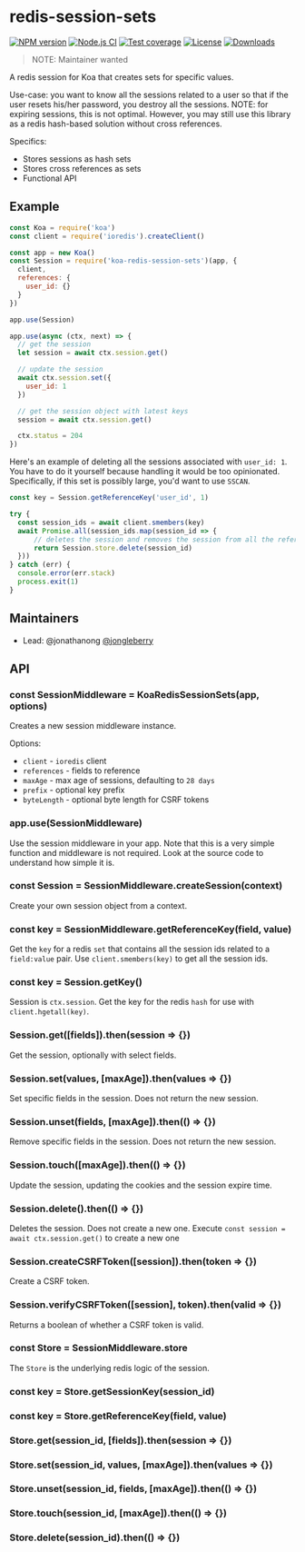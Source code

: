 
# redis-session-sets

[![NPM version][npm-image]][npm-url]
[![Node.js CI](https://github.com/koajs/redis-session-sets/workflows/Node.js%20CI/badge.svg?branch=master)](https://github.com/koajs/redis-session-sets/actions?query=workflow%3A%22Node.js+CI%22)
[![Test coverage][codecov-image]][codecov-url]
[![License][license-image]][license-url]
[![Downloads][downloads-image]][downloads-url]

> NOTE: Maintainer wanted

A redis session for Koa that creates sets for specific values.

Use-case: you want to know all the sessions related to a user so that if the user resets his/her password, you destroy all the sessions.
NOTE: for expiring sessions, this is not optimal. However, you may still use this library as a redis hash-based solution without cross references.

Specifics:

- Stores sessions as hash sets
- Stores cross references as sets
- Functional API

## Example

```js
const Koa = require('koa')
const client = require('ioredis').createClient()

const app = new Koa()
const Session = require('koa-redis-session-sets')(app, {
  client,
  references: {
    user_id: {}
  }
})

app.use(Session)

app.use(async (ctx, next) => {
  // get the session
  let session = await ctx.session.get()

  // update the session
  await ctx.session.set({
    user_id: 1
  })

  // get the session object with latest keys
  session = await ctx.session.get()

  ctx.status = 204
})
```

Here's an example of deleting all the sessions associated with `user_id: 1`.
You have to do it yourself because handling it would be too opinionated.
Specifically, if this set is possibly large, you'd want to use `SSCAN`.

```js
const key = Session.getReferenceKey('user_id', 1)

try {
  const session_ids = await client.smembers(key)
  await Promise.all(session_ids.map(session_id => {
      // deletes the session and removes the session from all the referenced sets
      return Session.store.delete(session_id)
  }))
} catch (err) {
  console.error(err.stack)
  process.exit(1)
}
```

## Maintainers

- Lead: @jonathanong [@jongleberry](https://twitter.com/jongleberry)

## API

### const SessionMiddleware = KoaRedisSessionSets(app, options)

Creates a new session middleware instance.

Options:

- `client` - `ioredis` client
- `references` - fields to reference
- `maxAge` - max age of sessions, defaulting to `28 days`
- `prefix` - optional key prefix
- `byteLength` - optional byte length for CSRF tokens

### app.use(SessionMiddleware)

Use the session middleware in your app.
Note that this is a very simple function and middleware is not required.
Look at the source code to understand how simple it is.

### const Session = SessionMiddleware.createSession(context)

Create your own session object from a context.

### const key = SessionMiddleware.getReferenceKey(field, value)

Get the `key` for a redis `set` that contains all the session ids related to a `field:value` pair.
Use `client.smembers(key)` to get all the session ids.

### const key = Session.getKey()

Session is `ctx.session`.
Get the key for the redis `hash` for use with `client.hgetall(key)`.

### Session.get([fields]).then(session => {})

Get the session, optionally with select fields.

### Session.set(values, [maxAge]).then(values => {})

Set specific fields in the session.
Does not return the new session.

### Session.unset(fields, [maxAge]).then(() => {})

Remove specific fields in the session.
Does not return the new session.

### Session.touch([maxAge]).then(() => {})

Update the session, updating the cookies and the session expire time.

### Session.delete().then(() => {})

Deletes the session.
Does not create a new one.
Execute `const session = await ctx.session.get()` to create a new one

### Session.createCSRFToken([session]).then(token => {})

Create a CSRF token.

### Session.verifyCSRFToken([session], token).then(valid => {})

Returns a boolean of whether a CSRF token is valid.

### const Store = SessionMiddleware.store

The `Store` is the underlying redis logic of the session.

### const key = Store.getSessionKey(session_id)

### const key = Store.getReferenceKey(field, value)

### Store.get(session_id, [fields]).then(session => {})

### Store.set(session_id, values, [maxAge]).then(values => {})

### Store.unset(session_id, fields, [maxAge]).then(() => {})

### Store.touch(session_id, [maxAge]).then(() => {})

### Store.delete(session_id).then(() => {})

[npm-image]: https://img.shields.io/npm/v/koa-redis-session-sets.svg?style=flat-square
[npm-url]: https://npmjs.org/package/koa-redis-session-sets
[codecov-image]: https://img.shields.io/codecov/c/github/koajs/redis-session-sets/master.svg?style=flat-square
[codecov-url]: https://codecov.io/github/koajs/redis-session-sets
[license-image]: http://img.shields.io/npm/l/koa-redis-session-sets.svg?style=flat-square
[license-url]: LICENSE
[downloads-image]: http://img.shields.io/npm/dm/koa-redis-session-sets.svg?style=flat-square
[downloads-url]: https://npmjs.org/package/koa-redis-session-sets
